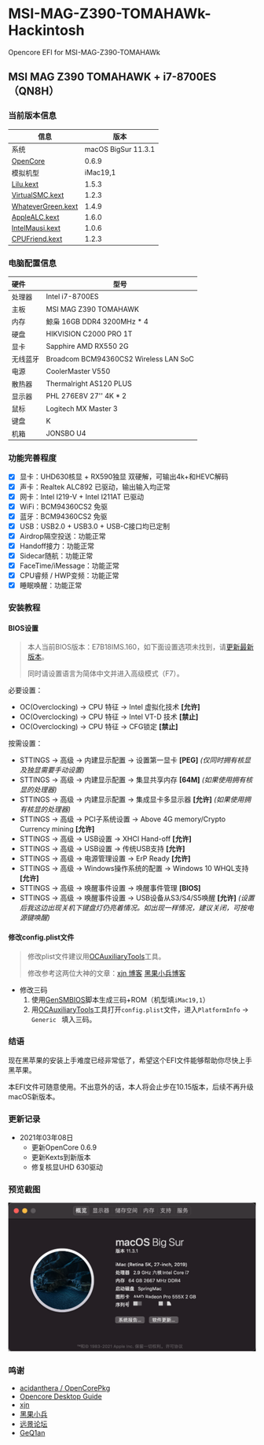 # MSI-MAG-Z390-TOMAHAWk-Hackintosh
Opencore EFI for MSI-MAG-Z390-TOMAHAWk
## MSI MAG Z390 TOMAHAWK + i7-8700ES（QN8H） 

### 当前版本信息

| 信息                                                         | 版本                |
| ------------------------------------------------------------ | ------------------- |
| 系统                                                         | macOS BigSur 11.3.1 |
| [OpenCore](https://github.com/acidanthera/OpenCorePkg/releases) | 0.6.9               |
| 模拟机型                                                     | iMac19,1            |
| [Lilu.kext](https://github.com/acidanthera/Lilu/releases)    | 1.5.3               |
| [VirtualSMC.kext](https://github.com/acidanthera/VirtualSMC/releases) | 1.2.3               |
| [WhateverGreen.kext](https://github.com/acidanthera/WhateverGreen/releases) | 1.4.9               |
| [AppleALC.kext](https://github.com/acidanthera/AppleALC/releases) | 1.6.0               |
| [IntelMausi.kext](https://github.com/acidanthera/IntelMausi/releases) | 1.0.6               |
| [CPUFriend.kext](https://github.com/acidanthera/CPUFriend)   | 1.2.3               |

### 电脑配置信息

| 硬件     | 型号                                  |
| :------- | ------------------------------------- |
| 处理器   | Intel i7-8700ES                        |
| 主板     | MSI MAG Z390 TOMAHAWK                 |
| 内存     | 鯨枭 16GB DDR4 3200MHz * 4          |
| 硬盘     | HIKVISION C2000 PRO 1T                |
| 显卡     | Sapphire AMD RX550 2G                 |
| 无线蓝牙 | Broadcom BCM94360CS2 Wireless LAN SoC |
| 电源     | CoolerMaster V550                     |
| 散热器   | Thermalright AS120 PLUS               |
| 显示器   | PHL 276E8V 27'' 4K * 2                   |
| 鼠标     | Logitech MX Master 3                  |
| 键盘     | K                 |
| 机箱     | JONSBO U4                             |

### 功能完善程度

- [x] 显卡：UHD630核显 + RX590独显 双硬解，可输出4k+和HEVC解码
- [x] 声卡：Realtek ALC892 已驱动，输出输入均正常
- [x] 网卡：Intel I219-V + Intel I211AT 已驱动
- [x] WiFi：BCM94360CS2 免驱
- [x] 蓝牙：BCM94360CS2 免驱
- [x] USB：USB2.0 + USB3.0 + USB-C接口均已定制
- [x] Airdrop隔空投送：功能正常
- [x] Handoff接力：功能正常
- [x] Sidecar随航：功能正常
- [x] FaceTime/iMessage：功能正常
- [x] CPU睿频 / HWP变频：功能正常
- [x] 睡眠唤醒：功能正常

### 安装教程

#### BIOS设置

> 本人当前BIOS版本：E7B18IMS.160，如下面设置选项未找到，请[更新最新版本](https://cn.msi.com/Motherboard/support/MAG-Z390-TOMAHAWK)。
>
> 同时请设置语言为简体中文并进入高级模式（F7）。

必要设置：

- OC(Overclocking) -> CPU 特征 -> Intel 虚拟化技术 **[允许]**
- OC(Overclocking) -> CPU 特征 -> Intel VT-D 技术 **[禁止]**
- OC(Overclocking) -> CPU 特征 -> CFG锁定 **[禁止]**

按需设置：

- STTINGS -> 高级 -> 内建显示配置 -> 设置第一显卡 **[PEG]**  *(仅同时拥有核显及独显需要手动设置)*
- STTINGS -> 高级 -> 内建显示配置 -> 集显共享内存 **[64M]** *(如果使用拥有核显的处理器)*
- STTINGS -> 高级 -> 内建显示配置 -> 集成显卡多显示器 **[允许]** *(如果使用拥有核显的处理器)*
- STTINGS -> 高级 -> PCI子系统设置 -> Above 4G memory/Crypto Currency mining **[允许]**
- STTINGS -> 高级 -> USB设置 -> XHCI Hand-off **[允许]**
- STTINGS -> 高级 -> USB设置 -> 传统USB支持 **[允许]**
- STTINGS -> 高级 -> 电源管理设置 -> ErP Ready **[允许]**
- STTINGS -> 高级 -> Windows操作系统的配置 -> Windows 10 WHQL支持 **[允许]**
- STTINGS -> 高级 -> 唤醒事件设置 -> 唤醒事件管理 **[BIOS]**
- STTINGS -> 高级 -> 唤醒事件设置 -> USB设备从S3/S4/S5唤醒 **[允许]** *(设置后我这边出现关机下键盘灯仍亮着情况。如出现一样情况，建议关闭，可按电源键唤醒)*

#### 修改config.plist文件

> 修改plist文件建议用[OCAuxiliaryTools](https://github.com/ic005k/OCAuxiliaryTools/releases/tag/20220204)工具。
>
> 修改参考这两位大神的文章：[xjn 博客](https://blog.xjn819.com/?p=543) [黑果小兵博客](https://blog.daliansky.net/OpenCore-BootLoader.html)

- 修改三码
  1. 使用[GenSMBIOS](https://github.com/corpnewt/GenSMBIOS)脚本生成三码+ROM（机型填`iMac19,1`）
  2. 用[OCAuxiliaryTools](https://github.com/ic005k/OCAuxiliaryTools/releases/tag/20220204)工具打开`config.plist`文件，进入`PlatformInfo` -> `Generic ` 填入三码。

### 结语

现在黑苹果的安装上手难度已经非常低了，希望这个EFI文件能够帮助你尽快上手黑苹果。

本EFI文件可随意使用。不出意外的话，本人将会止步在10.15版本，后续不再升级macOS新版本。

### 更新记录

- 2021年03年08日
  - 更新OpenCore 0.6.9
  - 更新Kexts到新版本
  - 修复核显UHD 630驱动

### 预览截图

![](./Screenshots/Screenshot01.png)


### 鸣谢

- [acidanthera / OpenCorePkg](https://github.com/acidanthera/OpenCorePkg)
- [Opencore Desktop Guide](https://dortania.github.io/OpenCore-Desktop-Guide/
  )
- [xjn](https://blog.xjn819.com/)
- [黑果小兵](https://blog.daliansky.net/)
- [远景论坛](http://bbs.pcbeta.com)
- [GeQ1an](https://github.com/GeQ1an/MSI-B360M-MORTAR-HACKINTOSH-OPENCORE-EFI)

